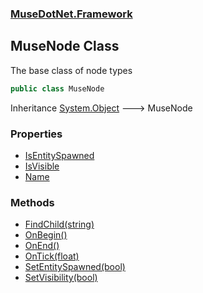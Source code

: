 ### [MuseDotNet.Framework](./MuseDotNet-Framework.md 'MuseDotNet.Framework')
## MuseNode Class
The base class of node types  
```csharp
public class MuseNode
```
Inheritance [System.Object](https://docs.microsoft.com/en-us/dotnet/api/System.Object 'System.Object') &#129106; MuseNode  
### Properties
- [IsEntitySpawned](./MuseNode-IsEntitySpawned.md 'MuseDotNet.Framework.MuseNode.IsEntitySpawned')
- [IsVisible](./MuseNode-IsVisible.md 'MuseDotNet.Framework.MuseNode.IsVisible')
- [Name](./MuseNode-Name.md 'MuseDotNet.Framework.MuseNode.Name')
### Methods
- [FindChild(string)](./MuseNode-FindChild(string).md 'MuseDotNet.Framework.MuseNode.FindChild(string)')
- [OnBegin()](./MuseNode-OnBegin().md 'MuseDotNet.Framework.MuseNode.OnBegin()')
- [OnEnd()](./MuseNode-OnEnd().md 'MuseDotNet.Framework.MuseNode.OnEnd()')
- [OnTick(float)](./MuseNode-OnTick(float).md 'MuseDotNet.Framework.MuseNode.OnTick(float)')
- [SetEntitySpawned(bool)](./MuseNode-SetEntitySpawned(bool).md 'MuseDotNet.Framework.MuseNode.SetEntitySpawned(bool)')
- [SetVisibility(bool)](./MuseNode-SetVisibility(bool).md 'MuseDotNet.Framework.MuseNode.SetVisibility(bool)')
